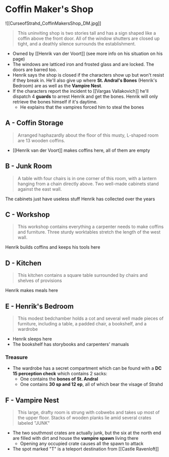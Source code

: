# Coffin Maker's Shop
![[CurseofStrahd_CoffinMakersShop_DM.jpg]]
> This uninviting shop is two stories tall and has a sign shaped like a coffin above the front door. All of the window shutters are closed up tight, and a deathly silence surrounds the establishment.

* Owned by [[Henrik van der Voort]] (see more info on his situation on his page)
* The windows are latticed iron and frosted glass and are locked. The doors are barred too.
* Henrik says the shop is closed if the characters show up but won't resist if they break in. He'll also give up where **St. Andral's Bones** (Henrik's Bedroom) are as well as the **Vampire Nest**.
* If the characters report the incident to [[Vargas Vallakovich]] he'll dispatch 4 **guards** to arrest Henrik and get the bones. Henrik will only retrieve the bones himself if it's daytime.
  * He explains that the vampires forced him to steal the bones

## A - Coffin Storage
> Arranged haphazardly about the floor of this musty, L-shaped room are 13 wooden coffins.

* [[Henrik van der Voort]] makes coffins here, all of them are empty

## B - Junk Room
> A table with four chairs is in one corner of this room, with a lantern hanging from a chain directly above. Two well-made cabinets  stand against the east wall.

The cabinets just have useless stuff Henrik has collected over the years

## C - Workshop
> This workshop contains everything a carpenter needs to make coffins and furniture. Three sturdy worktables stretch the length of the west wall.

Henrik builds coffins and keeps his tools here

## D - Kitchen
> This kitchen contains a square table surrounded by chairs and shelves of provisions

Henrik makes meals here

## E - Henrik's Bedroom
> This modest bedchamber holds a cot and several well made pieces of furniture, including a table, a padded chair, a bookshelf, and a wardrobe

* Henrik sleeps here
* The bookshelf has storybooks and carpenters' manuals

### Treasure
* The wardrobe has a secret compartment which can be found with a **DC 15 perception check** which contains 2 sacks:
  * One contains the **bones of St. Andral**
  * One contains **30 sp and 12 ep**, all of which bear the visage of Strahd

## F - Vampire Nest
> This large, drafty room is strung with cobwebs and takes up most of the upper floor. Stacks of wooden planks lie amid several crates labeled "JUNK"

* The two southmost crates are actually junk, but the six at the north end are filled with dirt and house the **vampire spawn** living there
  * Opening any occupied crate causes all the spawn to attack
* The spot marked "T" is a teleport destination from [[Castle Ravenloft]]